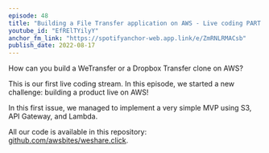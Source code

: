 ```yaml
---
episode: 48
title: "Building a File Transfer application on AWS - Live coding PART 1"
youtube_id: "EfRElTYilyY"
anchor_fm_link: "https://spotifyanchor-web.app.link/e/ZmRNLRMACsb"
publish_date: 2022-08-17
---
```


How can you build a WeTransfer or a Dropbox Transfer clone on AWS?

This is our first live coding stream. In this episode, we started a new challenge: building a product live on AWS!

In this first issue, we managed to implement a very simple MVP using S3, API Gateway, and Lambda.

All our code is available in this repository: [github.com/awsbites/weshare.click](https://github.com/awsbites/weshare.click).
